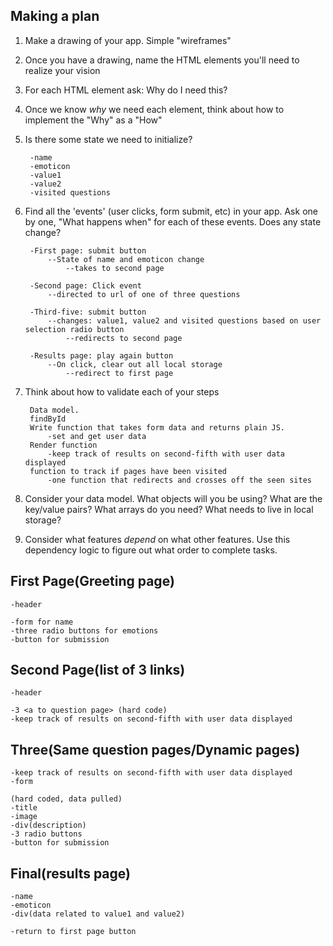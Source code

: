 ## Making a plan
1) Make a drawing of your app. Simple "wireframes"
2) Once you have a drawing, name the HTML elements you'll need to realize your vision
3) For each HTML element ask: Why do I need this?
4) Once we know _why_ we need each element, think about how to implement the "Why" as a "How"
5) Is there some state we need to initialize?

        -name
        -emoticon
        -value1
        -value2
        -visited questions

6) Find all the 'events' (user clicks, form submit, etc) in your app. Ask one by one, "What happens when" for each of these events. Does any state change?

        -First page: submit button
            --State of name and emoticon change
                --takes to second page

        -Second page: Click event
            --directed to url of one of three questions

        -Third-five: submit button
            --changes: value1, value2 and visited questions based on user selection radio button
                --redirects to second page

        -Results page: play again button
            --On click, clear out all local storage
                --redirect to first page

        

7) Think about how to validate each of your steps

        Data model.
        findById
        Write function that takes form data and returns plain JS.
            -set and get user data
        Render function
            -keep track of results on second-fifth with user data displayed
        function to track if pages have been visited
            -one function that redirects and crosses off the seen sites
        

8) Consider your data model. What objects will you be using? What are the key/value pairs? What arrays do you need? What needs to live in local storage?
9) Consider what features _depend_ on what other features. Use this dependency logic to figure out what order to complete tasks.



## First Page(Greeting page)

    -header

    -form for name
    -three radio buttons for emotions
    -button for submission

## Second Page(list of 3 links)

    -header

    -3 <a to question page> (hard code)
    -keep track of results on second-fifth with user data displayed
## Three(Same question pages/Dynamic pages)
    -keep track of results on second-fifth with user data displayed
    -form
<!--Only thing hard coded is form-->
    (hard coded, data pulled)
    -title
    -image
    -div(description)
    -3 radio buttons
    -button for submission

## Final(results page)

    -name
    -emoticon
    -div(data related to value1 and value2)

    -return to first page button

